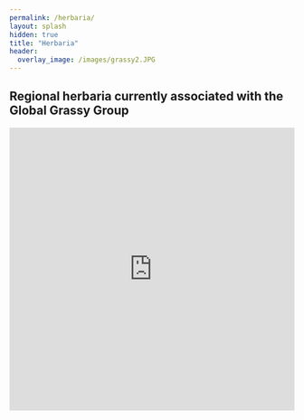 ```yaml
---
permalink: /herbaria/
layout: splash
hidden: true
title: "Herbaria"
header:
  overlay_image: /images/grassy2.JPG
---
```


## Regional herbaria currently associated with the Global Grassy Group

<iframe src="https://storymaps.arcgis.com/stories/e34a1bde75674524a075e132d74e1532?cover=false" width="100%" height="500px" frameborder="0" allowfullscreen allow="geolocation"></iframe>

